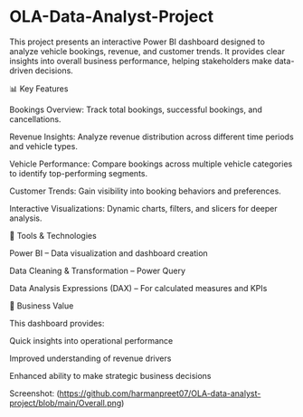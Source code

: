 # OLA-Data-Analyst-Project


This project presents an interactive Power BI dashboard designed to analyze vehicle bookings, revenue, and customer trends. It provides clear insights into overall business performance, helping stakeholders make data-driven decisions.

📊 Key Features

Bookings Overview: Track total bookings, successful bookings, and cancellations.

Revenue Insights: Analyze revenue distribution across different time periods and vehicle types.

Vehicle Performance: Compare bookings across multiple vehicle categories to identify top-performing segments.

Customer Trends: Gain visibility into booking behaviors and preferences.

Interactive Visualizations: Dynamic charts, filters, and slicers for deeper analysis.

🚀 Tools & Technologies

Power BI – Data visualization and dashboard creation

Data Cleaning & Transformation – Power Query

Data Analysis Expressions (DAX) – For calculated measures and KPIs

🎯 Business Value

This dashboard provides:

Quick insights into operational performance

Improved understanding of revenue drivers

Enhanced ability to make strategic business decisions


Screenshot:
(https://github.com/harmanpreet07/OLA-data-analyst-project/blob/main/Overall.png)

